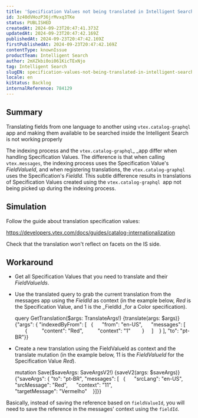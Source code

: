 ```yaml
---
title: 'Specification Values not being translated in Intelligent Search side'
id: 3z40dVHozP36jrMvxq3TKe
status: PUBLISHED
createdAt: 2024-09-23T20:47:41.373Z
updatedAt: 2024-09-23T20:47:42.169Z
publishedAt: 2024-09-23T20:47:42.169Z
firstPublishedAt: 2024-09-23T20:47:42.169Z
contentType: knownIssue
productTeam: Intelligent Search
author: 2mXZkbi0oi061KicTExNjo
tag: Intelligent Search
slugEN: specification-values-not-being-translated-in-intelligent-search-side
locale: en
kiStatus: Backlog
internalReference: 784129
---
```


## Summary



Translating fields from one language to another using `vtex.catalog-graphql` app and making them available to be searched inside the Intelligent Search is not working properly

The indexing process and the `vtex.catalog-graphql`_ _app differ when handling Specification Values. The difference is that when calling `vtex.messages`, the indexing process uses the Specification Value's _FieldValueId_, and when registering translations, the `vtex.catalog-graphql` uses the Specification's _FieldId_. This subtle difference results in translations of Specification Values created using the `vtex.catalog-graphql `app not being picked up during the indexing process.


##

## Simulation



Follow the guide about translation specification values:

https://developers.vtex.com/docs/guides/catalog-internationalization

Check that the translation won't reflect on facets on the IS side.


##

## Workaround




- Get all Specification Values that you need to translate and their _FieldValueIds_.
- Use the translated query to grab the current translation from the messages app using the _FieldId_ as context (in the example below, _Red_ is the Specification Value, and 1 is the _FieldId _for a Color specification).

    query GetTranslation($args: TranslateArgs!) {translate(args: $args)}{"args": { "indexedByFrom": [   {      "from": "en-US",      "messages": [        {          "content": "Red",          "context": "1"        }     ]    } ], "to": "pt-BR"}}



- Create a new translation using the FieldValueId as context and the translate mutation (in the example below, 11 is the _FieldValueId_ for the Specification Value _Red_).


    mutation Save($saveArgs: SaveArgsV2!) {saveV2(args: $saveArgs)}{"saveArgs": { "to": "pt-BR", "messages": [   {      "srcLang": "en-US",      "srcMessage": "Red",      "context": "11",      "targetMessage": "Vermelho"    }]}}


Basically, instead of saving the reference based on `fieldValueId`, you will need to save the reference in the messages' context using the `fieldId`.



